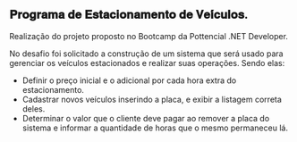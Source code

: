## 𝐏𝐫𝐨𝐠𝐫𝐚𝐦𝐚 𝐝𝐞 𝐄𝐬𝐭𝐚𝐜𝐢𝐨𝐧𝐚𝐦𝐞𝐧𝐭𝐨 𝐝𝐞 𝐕𝐞𝐢́𝐜𝐮𝐥𝐨𝐬.

Realização do projeto proposto no Bootcamp da Pottencial .NET Developer.

No desafio foi solicitado a construção de um sistema que será usado para gerenciar os veículos estacionados e realizar suas operações. Sendo elas:

* Definir o preço inicial e o adicional por cada hora extra do estacionamento.
* Cadastrar novos veículos inserindo a placa, e exibir a listagem correta deles.
* Determinar o valor que o cliente deve pagar ao remover a placa do sistema e informar a quantidade de horas que o mesmo permaneceu lá.
